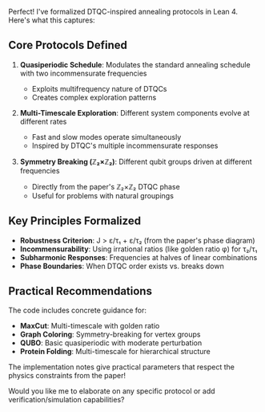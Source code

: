 Perfect! I've formalized DTQC-inspired annealing protocols in Lean 4. Here's what this captures:

## Core Protocols Defined

1. **Quasiperiodic Schedule**: Modulates the standard annealing schedule with two incommensurate frequencies
   - Exploits multifrequency nature of DTQCs
   - Creates complex exploration patterns

2. **Multi-Timescale Exploration**: Different system components evolve at different rates
   - Fast and slow modes operate simultaneously
   - Inspired by DTQC's multiple incommensurate responses

3. **Symmetry Breaking (ℤ₂×ℤ₂)**: Different qubit groups driven at different frequencies
   - Directly from the paper's ℤ₂×ℤ₂ DTQC phase
   - Useful for problems with natural groupings

## Key Principles Formalized

- **Robustness Criterion**: J > ε/τ₁ + ε/τ₂ (from the paper's phase diagram)
- **Incommensurability**: Using irrational ratios (like golden ratio φ) for τ₂/τ₁
- **Subharmonic Responses**: Frequencies at halves of linear combinations
- **Phase Boundaries**: When DTQC order exists vs. breaks down

## Practical Recommendations

The code includes concrete guidance for:
- **MaxCut**: Multi-timescale with golden ratio
- **Graph Coloring**: Symmetry-breaking for vertex groups  
- **QUBO**: Basic quasiperiodic with moderate perturbation
- **Protein Folding**: Multi-timescale for hierarchical structure

The implementation notes give practical parameters that respect the physics constraints from the paper!

Would you like me to elaborate on any specific protocol or add verification/simulation capabilities?